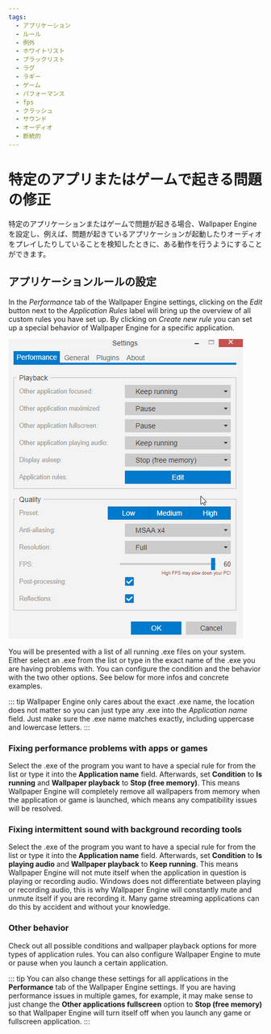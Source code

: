 ```yaml
---
tags:
  - アプリケーション
  - ルール
  - 例外
  - ホワイトリスト
  - ブラックリスト
  - ラグ
  - ラギー
  - ゲーム
  - パフォーマンス
  - fps
  - クラッシュ
  - サウンド
  - オーディオ
  - 断続的
---
```


# 特定のアプリまたはゲームで起きる問題の修正

特定のアプリケーションまたはゲームで問題が起きる場合、Wallpaper Engineを設定し、例えば、問題が起きているアプリケーションが起動したりオーディオをプレイしたりしていることを検知したときに、ある動作を行うようにすることができます。

## アプリケーションルールの設定

In the *Performance* tab of the Wallpaper Engine settings, clicking on the *Edit* button next to the *Application Rules* label will bring up the overview of all custom rules you have set up. By clicking on *Create new rule* you can set up a special behavior of Wallpaper Engine for a specific application.

![Application Rules Overview](./applicationrule.gif)

You will be presented with a list of all running .exe files on your system. Either select an .exe from the list or type in the exact name of the .exe you are having problems with. You can configure the condition and the behavior with the two other options. See below for more infos and concrete examples.

::: tip Wallpaper Engine only cares about the exact .exe name, the location does not matter so you can just type any .exe into the *Application name* field. Just make sure the .exe name matches exactly, including uppercase and lowercase letters. :::

### Fixing performance problems with apps or games

Select the .exe of the program you want to have a special rule for from the list or type it into the **Application name** field. Afterwards, set **Condition** to **Is running** and **Wallpaper playback** to **Stop (free memory)**. This means Wallpaper Engine will completely remove all wallpapers from memory when the application or game is launched, which means any compatibility issues will be resolved.

### Fixing intermittent sound with background recording tools

Select the .exe of the program you want to have a special rule for from the list or type it into the **Application name** field. Afterwards, set **Condition** to **Is playing audio** and **Wallpaper playback** to **Keep running**. This means Wallpaper Engine will not mute itself when the application in question is playing or recording audio. Windows does not differentiate between playing or recording audio, this is why Wallpaper Engine will constantly mute and unmute itself if you are recording it. Many game streaming applications can do this by accident and without your knowledge.

### Other behavior

Check out all possible conditions and wallpaper playback options for more types of application rules. You can also configure Wallpaper Engine to mute or pause when you launch a certain application.

::: tip You can also change these settings for all applications in the **Performance** tab of the Wallpaper Engine settings. If you are having performance issues in multiple games, for example, it may make sense to just change the **Other applications fullscreen** option to **Stop (free memory)** so that Wallpaper Engine will turn itself off when you launch any game or fullscreen application. :::